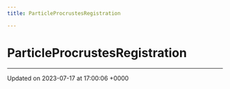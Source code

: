 ```yaml
---
title: ParticleProcrustesRegistration

---
```


# ParticleProcrustesRegistration





-------------------------------

Updated on 2023-07-17 at 17:00:06 +0000